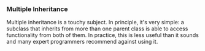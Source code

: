 ### Multiple Inheritance
Multiple inheritance is a touchy subject. In principle, it's very simple: a subclass that inherits from more than one 
parent class is able to access functionality from both of them. In practice, this is less useful than it sounds and many 
expert programmers recommend against using it.
